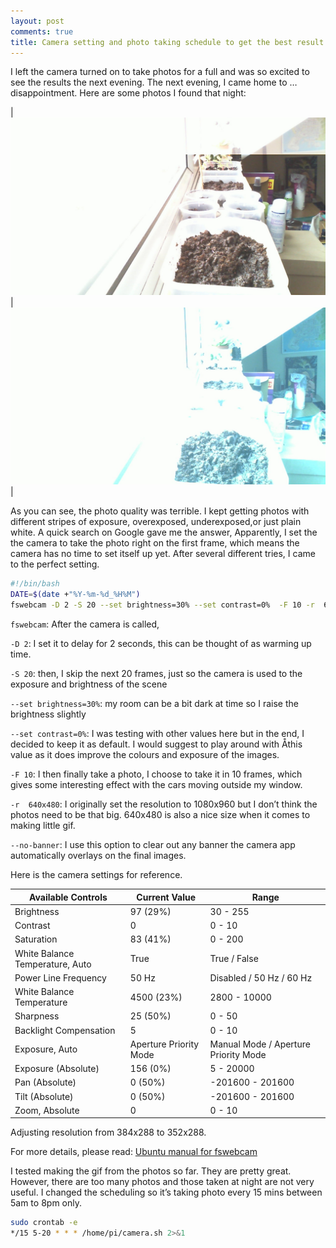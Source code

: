 ```yaml
---
layout: post
comments: true
title: Camera setting and photo taking schedule to get the best result
---
```



I left the camera turned on to take photos for a full and was so excited to see the results the next evening. The next evening, I came home to … disappointment. Here are some photos I found that night:

|![Bad photo](/assets/20170716-bad1.jpg)|![...and another bad photo](/assets/20170716-bad2.jpg)|

As you can see, the photo quality was terrible. I kept getting photos with different stripes of exposure, overexposed, underexposed,or just plain white. A quick search on Google gave me the answer, Apparently, I set the the camera to take the photo right on the first frame, which means the camera has no time to set itself up yet. After several different tries, I came to the perfect setting.

```bash
#!/bin/bash
DATE=$(date +"%Y-%m-%d_%H%M")
fswebcam -D 2 -S 20 --set brightness=30% --set contrast=0%  -F 10 -r  640x480 --no-banner /home/pi/camera/$DATE.jpg
```

<!--excerpt-->

`fswebcam`: After the camera is called,

`-D 2`: I set it to delay for 2 seconds, this can be thought of as warming up time.

`-S 20`: then, I skip the next 20 frames, just so the camera is used to the exposure and brightness of the scene

`--set brightness=30%`: my room can be a bit dark at time so I raise the brightness slightly

`--set contrast=0%`: I was testing with other values here but in the end, I decided to keep it as default. I would suggest to play around with Åthis value as it does improve the colours and exposure of the images.

`-F 10`: I then finally take a photo, I choose to take it in 10 frames, which gives some interesting effect with the cars moving outside my window.

`-r  640x480`: I originally set the resolution to 1080x960 but I don’t think the photos need to be that big. 640x480 is also a nice size when it comes to making little gif.

`--no-banner`: I use this option to clear out any banner the camera app automatically overlays on the final images.

Here is the camera settings for reference.


| **Available Controls** | **Current Value** | **Range** |
| -------- | ------- | ----- |
| Brightness | 97 (29%) | 30 - 255 |
| Contrast | 0 | 0 - 10 |
| Saturation | 83 (41%) | 0 - 200 |
| White Balance Temperature, Auto | True | True / False |
| Power Line Frequency | 50 Hz | Disabled / 50 Hz / 60 Hz |
| White Balance Temperature | 4500 (23%) | 2800 - 10000 |
| Sharpness | 25 (50%) | 0 - 50 |
| Backlight Compensation | 5 | 0 - 10 |
| Exposure, Auto | Aperture Priority Mode | Manual Mode / Aperture Priority Mode |
| Exposure (Absolute) | 156 (0%) | 5 - 20000 |
| Pan (Absolute) | 0 (50%) | -201600 - 201600 |
| Tilt (Absolute) | 0 (50%) | -201600 - 201600 |
| Zoom, Absolute | 0 | 0 - 10 |

Adjusting resolution from 384x288 to 352x288.

For more details, please read: [Ubuntu manual for fswebcam](http://manpages.ubuntu.com/manpages/xenial/man1/fswebcam.1.html)

I tested making the gif from the photos so far. They are pretty great. However, there are too many photos and those taken at night are not very useful. I changed the scheduling so it’s taking photo every 15 mins between 5am to 8pm only.

```bash
sudo crontab -e
*/15 5-20 * * * /home/pi/camera.sh 2>&1
```